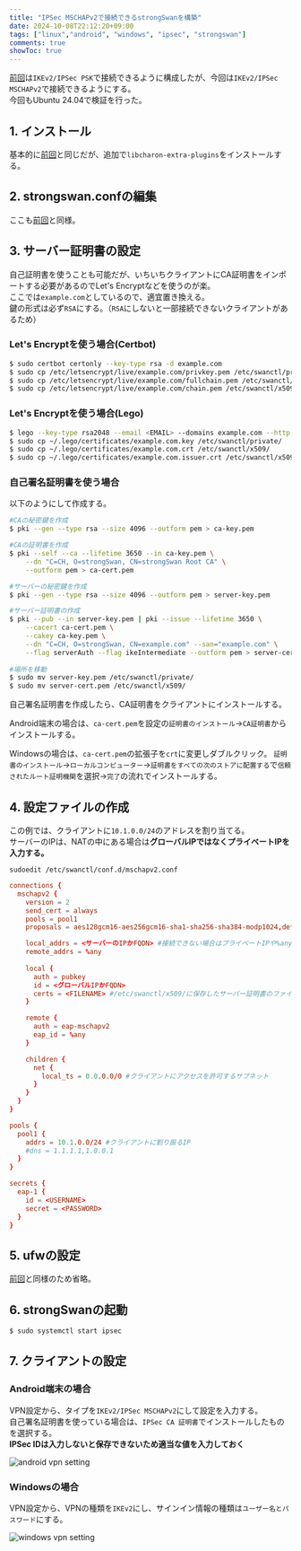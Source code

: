 ```yaml
---
title: "IPSec MSCHAPv2で接続できるstrongSwanを構築"
date: 2024-10-08T22:12:20+09:00
tags: ["linux","android", "windows", "ipsec", "strongswan"]
comments: true
showToc: true
---
```

[前回](/posts/20241006/android12-strongswan/)は`IKEv2/IPSec PSK`で接続できるように構成したが、今回は`IKEv2/IPSec MSCHAPv2`で接続できるようにする。  
今回もUbuntu 24.04で検証を行った。

## 1. インストール
基本的に[前回](/posts/20241006/android12-strongswan/#1-%E3%82%A4%E3%83%B3%E3%82%B9%E3%83%88%E3%83%BC%E3%83%AB)と同じだが、追加で`libcharon-extra-plugins`をインストールする。

## 2. strongswan.confの編集
ここも[前回](/posts/20241006/android12-strongswan/#2-strongswanconf%E3%81%AE%E7%B7%A8%E9%9B%86)と同様。

## 3. サーバー証明書の設定
自己証明書を使うことも可能だが、いちいちクライアントにCA証明書をインポートする必要があるのでLet's Encryptなどを使うのが楽。  
ここでは`example.com`としているので、適宜置き換える。   
鍵の形式は必ず`RSA`にする。（`RSA`にしないと一部接続できないクライアントがあるため）

### Let's Encryptを使う場合(Certbot)
```bash
$ sudo certbot certonly --key-type rsa -d example.com
$ sudo cp /etc/letsencrypt/live/example.com/privkey.pem /etc/swanctl/private/
$ sudo cp /etc/letsencrypt/live/example.com/fullchain.pem /etc/swanctl/x509/
$ sudo cp /etc/letsencrypt/live/example.com/chain.pem /etc/swanctl/x509ca/
```

### Let's Encryptを使う場合(Lego)
```bash
$ lego --key-type rsa2048 --email <EMAIL> --domains example.com --http run
$ sudo cp ~/.lego/certificates/example.com.key /etc/swanctl/private/
$ sudo cp ~/.lego/certificates/example.com.crt /etc/swanctl/x509/
$ sudo cp ~/.lego/certificates/example.com.issuer.crt /etc/swanctl/x509ca/
```

### 自己署名証明書を使う場合
以下のようにして作成する。
```bash
#CAの秘密鍵を作成
$ pki --gen --type rsa --size 4096 --outform pem > ca-key.pem

#CAの証明書を作成
$ pki --self --ca --lifetime 3650 --in ca-key.pem \
    --dn "C=CH, O=strongSwan, CN=strongSwan Root CA" \
    --outform pem > ca-cert.pem

#サーバーの秘密鍵を作成
$ pki --gen --type rsa --size 4096 --outform pem > server-key.pem

#サーバー証明書の作成
$ pki --pub --in server-key.pem | pki --issue --lifetime 3650 \
    --cacert ca-cert.pem \
    --cakey ca-key.pem \
    --dn "C=CH, O=strongSwan, CN=example.com" --san="example.com" \
    --flag serverAuth --flag ikeIntermediate --outform pem > server-cert.pem
    
#場所を移動
$ sudo mv server-key.pem /etc/swanctl/private/
$ sudo mv server-cert.pem /etc/swanctl/x509/
```

自己署名証明書を作成したら、CA証明書をクライアントにインストールする。

Android端末の場合は、`ca-cert.pem`を設定の`証明書のインストール`→`CA証明書`からインストールする。

Windowsの場合は、`ca-cert.pem`の拡張子を`crt`に変更しダブルクリック。
`証明書のインストール`→`ローカルコンピューター`→`証明書をすべての次のストアに配置する`で`信頼されたルート証明機関`を選択→`完了`の流れでインストールする。

## 4. 設定ファイルの作成
この例では、クライアントに`10.1.0.0/24`のアドレスを割り当てる。  
サーバーのIPは、NATの中にある場合は**グローバルIPではなくプライベートIPを入力する。**

`sudoedit /etc/swanctl/conf.d/mschapv2.conf`
```conf
connections {
  mschapv2 {
    version = 2
    send_cert = always
    pools = pool1
    proposals = aes128gcm16-aes256gcm16-sha1-sha256-sha384-modp1024,default #これがないとWindowsが接続できない

    local_addrs = <サーバーのIPかFQDN> #接続できない場合はプライベートIPや%anyを試す
    remote_addrs = %any	
    
    local {
      auth = pubkey
      id = <グローバルIPかFQDN>
      certs = <FILENAME> #/etc/swanctl/x509/に保存したサーバー証明書のファイル名
    }

    remote {
      auth = eap-mschapv2
      eap_id = %any
    }

    children {
      net {
        local_ts = 0.0.0.0/0 #クライアントにアクセスを許可するサブネット
      }
    }
  }
}

pools {
  pool1 {
    addrs = 10.1.0.0/24 #クライアントに割り振るIP
    #dns = 1.1.1.1,1.0.0.1
  }
}

secrets {
  eap-1 {
    id = <USERNAME>
    secret = <PASSWORD>
  }
}
```

## 5. ufwの設定
[前回](/posts/20241006/android12-strongswan/#4-ufw%E3%81%AE%E8%A8%AD%E5%AE%9A)と同様のため省略。

## 6. strongSwanの起動
```bash
$ sudo systemctl start ipsec
```

## 7. クライアントの設定
### Android端末の場合
VPN設定から、タイプを`IKEv2/IPSec MSCHAPv2`にして設定を入力する。  
自己署名証明書を使っている場合は、`IPSec CA 証明書`でインストールしたものを選択する。  
**IPSec IDは入力しないと保存できないため適当な値を入力しておく**

![android vpn setting](androidsettings.webp)

### Windowsの場合
VPN設定から、VPNの種類を`IKEv2`にし、サインイン情報の種類は`ユーザー名とパスワード`にする。

![windows vpn setting](windowssettings.webp)

